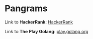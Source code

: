 # Pangrams

Link to **HackerRank**: [HackerRank](https://www.hackerrank.com/challenges/pangrams/problem)

Link to **The Play Golang**: [play.golang.org](https://play.golang.org/p/Dxw7WVeKZDS)